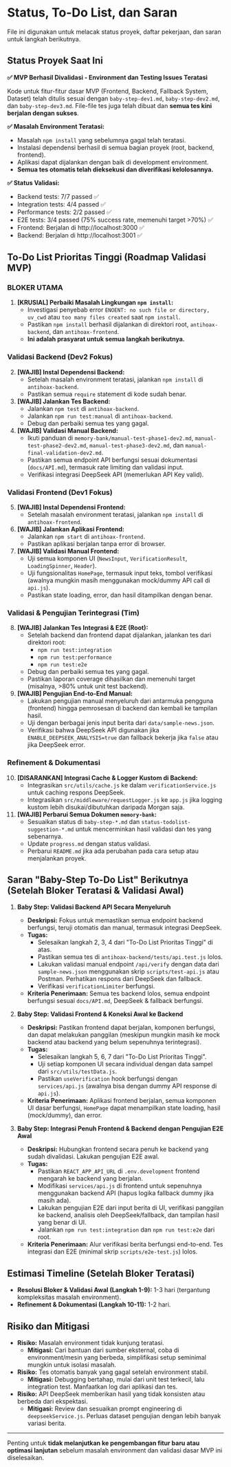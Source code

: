 # Status, To-Do List, dan Saran

File ini digunakan untuk melacak status proyek, daftar pekerjaan, dan saran untuk langkah berikutnya.

## Status Proyek Saat Ini

**✅ MVP Berhasil Divalidasi - Environment dan Testing Issues Teratasi**

Kode untuk fitur-fitur dasar MVP (Frontend, Backend, Fallback System, Dataset) telah ditulis sesuai dengan `baby-step-dev1.md`, `baby-step-dev2.md`, dan `baby-step-dev3.md`. File-file tes juga telah dibuat dan **semua tes kini berjalan dengan sukses**.

**✅ Masalah Environment Teratasi:**
- Masalah `npm install` yang sebelumnya gagal telah teratasi.
- Instalasi dependensi berhasil di semua bagian proyek (root, backend, frontend).
- Aplikasi dapat dijalankan dengan baik di development environment.
- **Semua tes otomatis telah dieksekusi dan diverifikasi kelolosannya.**

**✅ Status Validasi:**
- Backend tests: 7/7 passed ✅
- Integration tests: 4/4 passed ✅
- Performance tests: 2/2 passed ✅
- E2E tests: 3/4 passed (75% success rate, memenuhi target >70%) ✅
- Frontend: Berjalan di http://localhost:3000 ✅
- Backend: Berjalan di http://localhost:3001 ✅

## To-Do List Prioritas Tinggi (Roadmap Validasi MVP)

### BLOKER UTAMA
1.  **[KRUSIAL] Perbaiki Masalah Lingkungan `npm install`:**
    * Investigasi penyebab error `ENOENT: no such file or directory, uv_cwd` atau `too many files created` saat `npm install`.
    * Pastikan `npm install` berhasil dijalankan di direktori root, `antihoax-backend`, dan `antihoax-frontend`.
    * **Ini adalah prasyarat untuk semua langkah berikutnya.**

### Validasi Backend (Dev2 Fokus)
2.  **[WAJIB] Instal Dependensi Backend:**
    * Setelah masalah environment teratasi, jalankan `npm install` di `antihoax-backend`.
    * Pastikan semua `require` statement di kode sudah benar.
3.  **[WAJIB] Jalankan Tes Backend:**
    * Jalankan `npm test` di `antihoax-backend`.
    * Jalankan `npm run test:manual` di `antihoax-backend`.
    * Debug dan perbaiki semua tes yang gagal.
4.  **[WAJIB] Validasi Manual Backend:**
    * Ikuti panduan di `memory-bank/manual-test-phase1-dev2.md`, `manual-test-phase2-dev2.md`, `manual-test-phase3-dev2.md`, dan `manual-final-validation-dev2.md`.
    * Pastikan semua endpoint API berfungsi sesuai dokumentasi (`docs/API.md`), termasuk rate limiting dan validasi input.
    * Verifikasi integrasi DeepSeek API (memerlukan API Key valid).

### Validasi Frontend (Dev1 Fokus)
5.  **[WAJIB] Instal Dependensi Frontend:**
    * Setelah masalah environment teratasi, jalankan `npm install` di `antihoax-frontend`.
6.  **[WAJIB] Jalankan Aplikasi Frontend:**
    * Jalankan `npm start` di `antihoax-frontend`.
    * Pastikan aplikasi berjalan tanpa error di browser.
7.  **[WAJIB] Validasi Manual Frontend:**
    * Uji semua komponen UI (`NewsInput`, `VerificationResult`, `LoadingSpinner`, `Header`).
    * Uji fungsionalitas `HomePage`, termasuk input teks, tombol verifikasi (awalnya mungkin masih menggunakan mock/dummy API call di `api.js`).
    * Pastikan state loading, error, dan hasil ditampilkan dengan benar.

### Validasi & Pengujian Terintegrasi (Tim)
8.  **[WAJIB] Jalankan Tes Integrasi & E2E (Root):**
    * Setelah backend dan frontend dapat dijalankan, jalankan tes dari direktori root:
        * `npm run test:integration`
        * `npm run test:performance`
        * `npm run test:e2e`
    * Debug dan perbaiki semua tes yang gagal.
    * Pastikan laporan coverage dihasilkan dan memenuhi target (misalnya, >80% untuk unit test backend).
9.  **[WAJIB] Pengujian End-to-End Manual:**
    * Lakukan pengujian manual menyeluruh dari antarmuka pengguna (frontend) hingga pemrosesan di backend dan kembali ke tampilan hasil.
    * Uji dengan berbagai jenis input berita dari `data/sample-news.json`.
    * Verifikasi bahwa DeepSeek API digunakan jika `ENABLE_DEEPSEEK_ANALYSIS=true` dan fallback bekerja jika `false` atau jika DeepSeek error.

### Refinement & Dokumentasi
10. **[DISARANKAN] Integrasi Cache & Logger Kustom di Backend:**
    * Integrasikan `src/utils/cache.js` ke dalam `verificationService.js` untuk caching respons DeepSeek.
    * Integrasikan `src/middleware/requestLogger.js` ke `app.js` jika logging kustom lebih disukai/dibutuhkan daripada Morgan saja.
11. **[WAJIB] Perbarui Semua Dokumen `memory-bank`:**
    * Sesuaikan status di `baby-step-*.md` dan `status-todolist-suggestion-*.md` untuk mencerminkan hasil validasi dan tes yang sebenarnya.
    * Update `progress.md` dengan status validasi.
    * Perbarui `README.md` jika ada perubahan pada cara setup atau menjalankan proyek.

## Saran "Baby-Step To-Do List" Berikutnya (Setelah Bloker Teratasi & Validasi Awal)

1.  **Baby Step: Validasi Backend API Secara Menyeluruh**
    * **Deskripsi:** Fokus untuk memastikan semua endpoint backend berfungsi, teruji otomatis dan manual, termasuk integrasi DeepSeek.
    * **Tugas:**
        * Selesaikan langkah 2, 3, 4 dari "To-Do List Prioritas Tinggi" di atas.
        * Pastikan semua tes di `antihoax-backend/tests/api.test.js` lolos.
        * Lakukan validasi manual endpoint `/api/verify` dengan data dari `sample-news.json` menggunakan skrip `scripts/test-api.js` atau Postman. Perhatikan respons dari DeepSeek dan fallback.
        * Verifikasi `verificationLimiter` berfungsi.
    * **Kriteria Penerimaan:** Semua tes backend lolos, semua endpoint berfungsi sesuai `docs/API.md`, DeepSeek & fallback berfungsi.

2.  **Baby Step: Validasi Frontend & Koneksi Awal ke Backend**
    * **Deskripsi:** Pastikan frontend dapat berjalan, komponen berfungsi, dan dapat melakukan panggilan (meskipun mungkin masih ke mock backend atau backend yang belum sepenuhnya terintegrasi).
    * **Tugas:**
        * Selesaikan langkah 5, 6, 7 dari "To-Do List Prioritas Tinggi".
        * Uji setiap komponen UI secara individual dengan data sampel dari `src/utils/testData.js`.
        * Pastikan `useVerification` hook berfungsi dengan `services/api.js` (awalnya bisa dengan dummy API response di `api.js`).
    * **Kriteria Penerimaan:** Aplikasi frontend berjalan, semua komponen UI dasar berfungsi, `HomePage` dapat menampilkan state loading, hasil (mock/dummy), dan error.

3.  **Baby Step: Integrasi Penuh Frontend & Backend dengan Pengujian E2E Awal**
    * **Deskripsi:** Hubungkan frontend secara penuh ke backend yang sudah divalidasi. Lakukan pengujian E2E awal.
    * **Tugas:**
        * Pastikan `REACT_APP_API_URL` di `.env.development` frontend mengarah ke backend yang berjalan.
        * Modifikasi `services/api.js` di frontend untuk sepenuhnya menggunakan backend API (hapus logika fallback dummy jika masih ada).
        * Lakukan pengujian E2E dari input berita di UI, verifikasi panggilan ke backend, analisis oleh DeepSeek/fallback, dan tampilan hasil yang benar di UI.
        * Jalankan `npm run test:integration` dan `npm run test:e2e` dari root.
    * **Kriteria Penerimaan:** Alur verifikasi berita berfungsi end-to-end. Tes integrasi dan E2E (minimal skrip `scripts/e2e-test.js`) lolos.

## Estimasi Timeline (Setelah Bloker Teratasi)

- **Resolusi Bloker & Validasi Awal (Langkah 1-9):** 1-3 hari (tergantung kompleksitas masalah environment).
- **Refinement & Dokumentasi (Langkah 10-11):** 1-2 hari.

## Risiko dan Mitigasi

- **Risiko:** Masalah environment tidak kunjung teratasi.
  - **Mitigasi:** Cari bantuan dari sumber eksternal, coba di environment/mesin yang berbeda, simplifikasi setup seminimal mungkin untuk isolasi masalah.
- **Risiko:** Tes otomatis banyak yang gagal setelah environment stabil.
  - **Mitigasi:** Debugging bertahap, mulai dari unit test terkecil, lalu integration test. Manfaatkan log dari aplikasi dan tes.
- **Risiko:** API DeepSeek memberikan hasil yang tidak konsisten atau berbeda dari ekspektasi.
  - **Mitigasi:** Review dan sesuaikan prompt engineering di `deepseekService.js`. Perluas dataset pengujian dengan lebih banyak variasi berita.

---
Penting untuk **tidak melanjutkan ke pengembangan fitur baru atau optimasi lanjutan** sebelum masalah environment dan validasi dasar MVP ini diselesaikan.